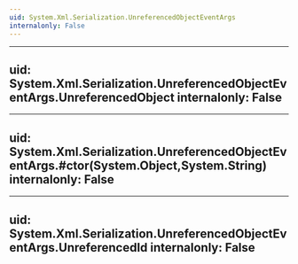 ```yaml
---
uid: System.Xml.Serialization.UnreferencedObjectEventArgs
internalonly: False
---
```


---
uid: System.Xml.Serialization.UnreferencedObjectEventArgs.UnreferencedObject
internalonly: False
---

---
uid: System.Xml.Serialization.UnreferencedObjectEventArgs.#ctor(System.Object,System.String)
internalonly: False
---

---
uid: System.Xml.Serialization.UnreferencedObjectEventArgs.UnreferencedId
internalonly: False
---
